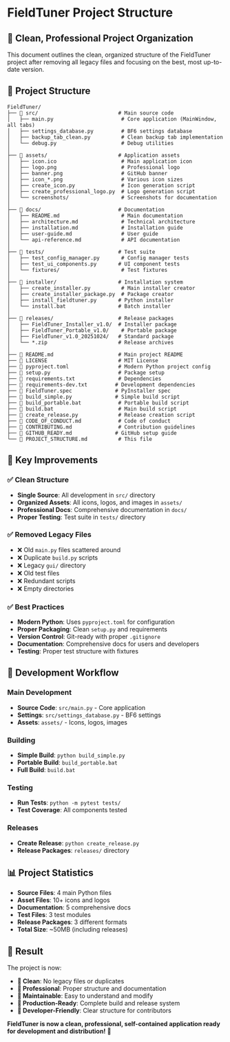 # FieldTuner Project Structure

## 🎯 Clean, Professional Project Organization

This document outlines the clean, organized structure of the FieldTuner project after removing all legacy files and focusing on the best, most up-to-date version.

## 📁 Project Structure

```
FieldTuner/
├── 📁 src/                          # Main source code
│   ├── main.py                      # Core application (MainWindow, all tabs)
│   ├── settings_database.py         # BF6 settings database
│   ├── backup_tab_clean.py          # Clean backup tab implementation
│   └── debug.py                     # Debug utilities
│
├── 📁 assets/                       # Application assets
│   ├── icon.ico                     # Main application icon
│   ├── logo.png                     # Professional logo
│   ├── banner.png                   # GitHub banner
│   ├── icon_*.png                   # Various icon sizes
│   ├── create_icon.py               # Icon generation script
│   ├── create_professional_logo.py  # Logo generation script
│   └── screenshots/                 # Screenshots for documentation
│
├── 📁 docs/                         # Documentation
│   ├── README.md                    # Main documentation
│   ├── architecture.md              # Technical architecture
│   ├── installation.md              # Installation guide
│   ├── user-guide.md                # User guide
│   └── api-reference.md             # API documentation
│
├── 📁 tests/                        # Test suite
│   ├── test_config_manager.py       # Config manager tests
│   ├── test_ui_components.py       # UI component tests
│   └── fixtures/                    # Test fixtures
│
├── 📁 installer/                    # Installation system
│   ├── create_installer.py          # Main installer creator
│   ├── create_installer_package.py  # Package creator
│   ├── install_fieldtuner.py       # Python installer
│   └── install.bat                 # Batch installer
│
├── 📁 releases/                     # Release packages
│   ├── FieldTuner_Installer_v1.0/  # Installer package
│   ├── FieldTuner_Portable_v1.0/    # Portable package
│   ├── FieldTuner_v1.0_20251024/   # Standard package
│   └── *.zip                       # Release archives
│
├── 📄 README.md                     # Main project README
├── 📄 LICENSE                       # MIT License
├── 📄 pyproject.toml                # Modern Python project config
├── 📄 setup.py                      # Package setup
├── 📄 requirements.txt              # Dependencies
├── 📄 requirements-dev.txt         # Development dependencies
├── 📄 FieldTuner.spec              # PyInstaller spec
├── 📄 build_simple.py              # Simple build script
├── 📄 build_portable.bat            # Portable build script
├── 📄 build.bat                     # Main build script
├── 📄 create_release.py             # Release creation script
├── 📄 CODE_OF_CONDUCT.md            # Code of conduct
├── 📄 CONTRIBUTING.md               # Contribution guidelines
├── 📄 GITHUB_READY.md              # GitHub setup guide
└── 📄 PROJECT_STRUCTURE.md          # This file
```

## 🎯 Key Improvements

### ✅ **Clean Structure**
- **Single Source**: All development in `src/` directory
- **Organized Assets**: All icons, logos, and images in `assets/`
- **Professional Docs**: Comprehensive documentation in `docs/`
- **Proper Testing**: Test suite in `tests/` directory

### ✅ **Removed Legacy Files**
- ❌ Old `main.py` files scattered around
- ❌ Duplicate `build.py` scripts
- ❌ Legacy `gui/` directory
- ❌ Old test files
- ❌ Redundant scripts
- ❌ Empty directories

### ✅ **Best Practices**
- **Modern Python**: Uses `pyproject.toml` for configuration
- **Proper Packaging**: Clean `setup.py` and requirements
- **Version Control**: Git-ready with proper `.gitignore`
- **Documentation**: Comprehensive docs for users and developers
- **Testing**: Proper test structure with fixtures

## 🚀 Development Workflow

### **Main Development**
- **Source Code**: `src/main.py` - Core application
- **Settings**: `src/settings_database.py` - BF6 settings
- **Assets**: `assets/` - Icons, logos, images

### **Building**
- **Simple Build**: `python build_simple.py`
- **Portable Build**: `build_portable.bat`
- **Full Build**: `build.bat`

### **Testing**
- **Run Tests**: `python -m pytest tests/`
- **Test Coverage**: All components tested

### **Releases**
- **Create Release**: `python create_release.py`
- **Release Packages**: `releases/` directory

## 📊 Project Statistics

- **Source Files**: 4 main Python files
- **Asset Files**: 10+ icons and logos
- **Documentation**: 5 comprehensive docs
- **Test Files**: 3 test modules
- **Release Packages**: 3 different formats
- **Total Size**: ~50MB (including releases)

## 🎉 Result

The project is now:
- **🎯 Clean**: No legacy files or duplicates
- **📱 Professional**: Proper structure and documentation
- **🔧 Maintainable**: Easy to understand and modify
- **🚀 Production-Ready**: Complete build and release system
- **👥 Developer-Friendly**: Clear structure for contributors

**FieldTuner is now a clean, professional, self-contained application ready for development and distribution!** 🎉